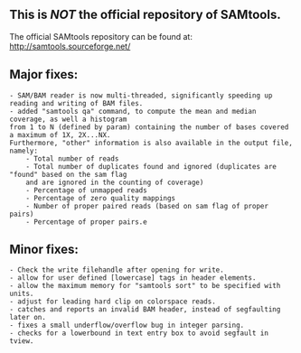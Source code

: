 ## This is *NOT* the official repository of SAMtools.  
The official SAMtools repository can be found at: http://samtools.sourceforge.net/ 

## Major fixes:
	- SAM/BAM reader is now multi-threaded, significantly speeding up reading and writing of BAM files.
    - added "samtools qa" command, to compute the mean and median coverage, as well a histogram 
    from 1 to N (defined by param) containing the number of bases covered a maximum of 1X, 2X...NX. 
    Furthermore, "other" information is also available in the output file, namely:
        - Total number of reads
        - Total number of duplicates found and ignored (duplicates are "found" based on the sam flag 
        and are ignored in the counting of coverage)
        - Percentage of unmapped reads
        - Percentage of zero quality mappings
        - Number of proper paired reads (based on sam flag of proper pairs)
        - Percentage of proper pairs.e

## Minor fixes:
    - Check the write filehandle after opening for write.
    - allow for user defined [lowercase] tags in header elements.
    - allow the maximum memory for "samtools sort" to be specified with units.
    - adjust for leading hard clip on colorspace reads.
    - catches and reports an invalid BAM header, instead of segfaulting later on.
    - fixes a small underflow/overflow bug in integer parsing.
    - checks for a lowerbound in text entry box to avoid segfault in tview.
